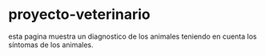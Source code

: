 # proyecto-veterinario
esta pagina muestra  un diagnostico  de los animales teniendo en cuenta los síntomas  de los animales.

